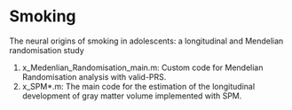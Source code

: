 # Smoking
The neural origins of smoking in adolescents: a longitudinal and Mendelian randomisation study

1. x_Medenlian_Randomisation_main.m: Custom code for Mendelian Randomisation analysis with valid-PRS.
2. x_SPM*.m: The main code for the estimation of the longitudinal development of gray matter volume implemented with SPM.
